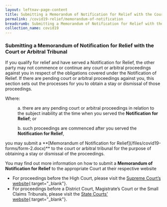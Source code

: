 ```yaml
---
layout: leftnav-page-content
title: Submitting a Memorandum of Notification for Relief with the Court or Arbitral Tribunal
permalink: /covid19-relief/memorandum-of-notification
breadcrumb: Submitting a Memorandum of Notification for Relief with the Court or Arbitral Tribunal
collection_name: covid19
---
```

### Submitting a Memorandum of Notification for Relief with the Court or Arbitral Tribunal ###

If you qualify for relief and have served a Notification for Relief, the other party may not commence or continue any court or arbitral proceedings against you in respect of the obligations covered under the Notification of Relief. If there are pending court or arbitral proceedings against you, this section sets out the processes for you to obtain a stay or dismissal of those proceedings. 

Where:
<p style="margin-left: 40px"> a. there are any pending court or arbitral proceedings in relation to the subject inability at the time when you served the <b>Notification for Relief</b>; or</p>
<p style="margin-left: 40px"> b. such proceedings are commenced after you served the <b>Notification for Relief</b>,</p>
you may submit a **[Memorandum of Notification for Relief](/files/covid19-forms/form-2.docx)** to the court or arbitral tribunal for the purpose of obtaining a stay or dismissal of the proceedings.
 
You may find out more information on how to submit a **Memorandum of Notification for Relief** to the appropriate Court at their respective website

* For proceedings before the High Court, please visit the [Supreme Court’s website](https://www.supremecourt.gov.sg/quick-links/visitors/covid-19/information-on-filing-a-memorandum-of-notification-for-relief-or-other-prescribed-forms-under-the-covid-19-(temporary-measures)-(temporary-relief-for-inability-to-perform-contracts)-regulations-2020){:target="_blank"}.
* For proceedings before a District Court, Magistrate’s Court or the Small Claims Tribunals, please visit the [State Courts’ website](https://www.statecourts.gov.sg/cws/NewsAndEvents/Pages/COVID-19-Advisory-NOTIFICATION-OF-RELIEF-UNDER-THE-COVID-19-(TEMPORARY-MEASURES)-ACT-2020.aspx){:target="_blank"}.
